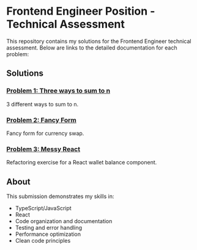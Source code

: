 # Frontend Engineer Position - Technical Assessment

This repository contains my solutions for the Frontend Engineer technical assessment. Below are links to the detailed documentation for each problem:

## Solutions

### [Problem 1: Three ways to sum to n](./src/problem1/readme.md)
3 different ways to sum to n.

### [Problem 2: Fancy Form](./src/problem2/readme.md) 
Fancy form for currency swap.

### [Problem 3: Messy React](./src/problem3/readme.md)
Refactoring exercise for a React wallet balance component.

## About

This submission demonstrates my skills in:
- TypeScript/JavaScript
- React
- Code organization and documentation
- Testing and error handling
- Performance optimization
- Clean code principles
